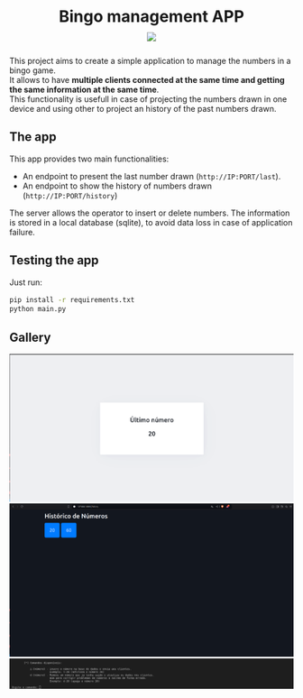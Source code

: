 <h1 style="text-align: center;">
Bingo management APP<br>
<img src="https://img.shields.io/badge/python-3670A0?style=for-the-badge&logo=python&logoColor=ffdd54">
</h1>  

This project aims to create a simple application to manage the numbers in a bingo game.  
It allows to have **multiple clients connected at the same time and getting the same information at the same time**.  
This functionality is usefull in case of projecting the numbers drawn in one device and using other to project an history of the past numbers drawn.  

## The app  
  
This app provides two main functionalities:  
* An endpoint to present the last number drawn (`http://IP:PORT/last`).  
* An endpoint to show the history of numbers drawn (`http://IP:PORT/history`)

The server allows the operator to insert or delete numbers. The information is stored in a local database (sqlite), to avoid data loss in case of application failure.


## Testing the app

Just run:  
```bash
pip install -r requirements.txt
python main.py
```  
  
## Gallery

![img1](img/img1.png)  
![img2](img/img2.png)  
![img3](img/img3.png)
